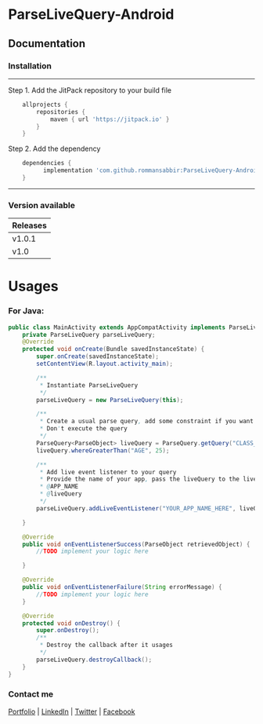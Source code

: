 # ParseLiveQuery-Android
## Documentation

### Installation
---
Step 1. Add the JitPack repository to your build file 

```gradle
	allprojects {
		repositories {
			maven { url 'https://jitpack.io' }
		}
	}
```

Step 2. Add the dependency

```gradle
	dependencies {
          implementation 'com.github.rommansabbir:ParseLiveQuery-Android:Tag'
	}
```

---

### Version available

| Releases        
| ------------- |
| v1.0.1        |
| v1.0          |


# Usages

### For Java: 

```java
public class MainActivity extends AppCompatActivity implements ParseLiveQuery.ParseLiveQueryInterface {
    private ParseLiveQuery parseLiveQuery;
    @Override
    protected void onCreate(Bundle savedInstanceState) {
        super.onCreate(savedInstanceState);
        setContentView(R.layout.activity_main);

        /**
         * Instantiate ParseLiveQuery
         */
        parseLiveQuery = new ParseLiveQuery(this);

        /**
         * Create a usual parse query, add some constraint if you want
         * Don't execute the query
         */
        ParseQuery<ParseObject> liveQuery = ParseQuery.getQuery("CLASS_NAME");
        liveQuery.whereGreaterThan("AGE", 25);

        /**
         * Add live event listener to your query
         * Provide the name of your app, pass the liveQuery to the live event listener
         * @APP_NAME
         * @liveQuery
         */
        parseLiveQuery.addLiveEventListener("YOUR_APP_NAME_HERE", liveQuery);

    }

    @Override
    public void onEventListenerSuccess(ParseObject retrievedObject) {
        //TODO implement your logic here

    }

    @Override
    public void onEventListenerFailure(String errorMessage) {
        //TODO implement your logic here
    }

    @Override
    protected void onDestroy() {
        super.onDestroy();
        /**
         * Destroy the callback after it usages
         */
        parseLiveQuery.destroyCallback();
    }
}
```

### Contact me
[Portfolio](https://www.rommansabbir.com/) | [LinkedIn](https://www.linkedin.com/in/rommansabbir/) | [Twitter](https://www.twitter.com/itzrommansabbir/) | [Facebook](https://www.facebook.com/itzrommansabbir/)

